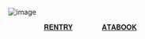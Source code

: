 ![image](https://github.com/user-attachments/assets/fab2e71a-5e71-4ab5-8a62-991dd300aeac)

⠀⠀⠀⠀⠀⠀⠀[𝐑𝐄𝐍𝐓𝐑𝐘](https://rentry.co/hiponynation) ⠀⠀⠀⠀⠀ [𝐀𝐓𝐀𝐁𝐎𝐎𝐊](https://swagmaster25.atabook.org/?page=1) 

